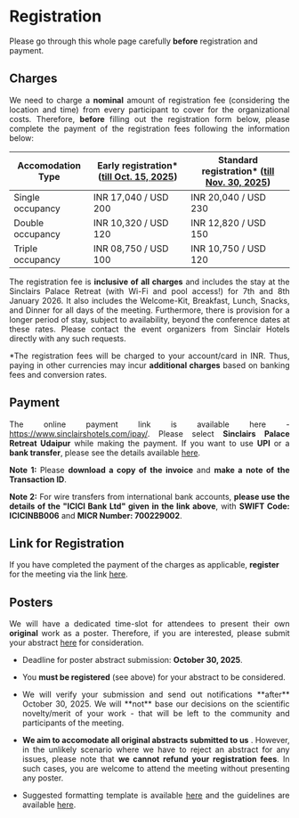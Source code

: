 # Registration

Please go through this whole page carefully **before** registration and payment. 


## Charges

<p align="justify">We need to charge a <b>nominal</b> amount of registration fee (considering the location and time) from every participant to cover for the organizational costs. 
Therefore, <b>before</b> filling out the registration form below, please complete the payment of the registration fees following the information below:</p>

| Accomodation Type | Early registration* (<ins>till Oct. 15, 2025</ins>) | Standard registration* (<ins>till Nov. 30, 2025</ins>) |
| --------- | ----------------------- | --------------------- |
| Single occupancy | INR 17,040 / USD 200 | INR 20,040 / USD 230 |
| Double occupancy | INR 10,320 / USD 120 | INR 12,820 / USD 150 |
| Triple occupancy | INR 08,750 / USD 100 | INR 10,750 / USD 120 |

<p align="justify">
The registration fee is <b>inclusive of all charges</b> and includes the stay at the Sinclairs Palace Retreat (with Wi-Fi and pool access!) for 7th and 8th January 2026. It also includes the Welcome-Kit, Breakfast, Lunch, Snacks, and Dinner for all days of the meeting. Furthermore, there is provision for a longer period of stay, subject to availability, beyond the conference dates at these rates. Please contact the event organizers from Sinclair Hotels directly with any such requests.</p>

<p align="justify">
*The registration fees will be charged to your account/card in INR. Thus, paying in other currencies may incur <b>additional charges</b> based on banking fees and conversion rates.</p>

## Payment





<p align="justify">The online payment link is available here - <a href="https://www.sinclairshotels.com/ipay/">https://www.sinclairshotels.com/ipay/</a>. Please select <b>Sinclairs Palace Retreat Udaipur</b> while making the payment. If you want to use <b>UPI</b> or a <b>bank transfer</b>, please see the details available <a href="https://drive.google.com/file/d/1pEAguK1RtBRHBW_oRR0ENx2Hnp1t8BQS/view?usp=sharing">here</a>.</p>


<p align="justify"><b>Note 1: </b>Please <b>download a copy of the invoice</b> and <b>make a note of the Transaction ID</b>.</p>

<p align="justify"><b>Note 2:</b> For wire transfers from international bank accounts, <b>please use the details of the "ICICI Bank Ltd" given in the link above</b>, with <b>SWIFT Code: ICICINBB006</b> and <b>MICR Number: 700229002</b>.</p>



## Link for Registration

If you have completed the payment of the charges as applicable, <b>register</b> for the meeting via the link <a href="https://forms.gle/cwRe8krcXUXHtmAW6">here</a>.

## Posters

<p align="justify">
We will have a dedicated time-slot for attendees to present their own <b>original</b> work as a poster. Therefore, if you are interested, please submit your abstract <a href="https://forms.gle/Wy2VPg1PD9st4RkN8">here</a> for consideration.</p>



- <p align="justify">Deadline for poster abstract submission: <b>October 30, 2025</b>.</p>

- <p align="justify">You <b>must be registered</b> (see above) for your abstract to be considered.</p>

- <p align="justify">We will verify your submission and send out notifications **after** October 30, 2025. We will **not** base our decisions on the scientific novelty/merit of your work - that will be left to the community and participants of the meeting.</p> 

- <p align="justify"><b>We aim to accomodate all original abstracts submitted to us</b> . However, in the unlikely scenario where we have to reject an abstract for any issues, please note that <b>we cannot refund your registration fees</b>. In such cases, you are welcome to attend the meeting without presenting any poster.</p>

- <p align="justify">Suggested formatting template is available <a href="https://drive.google.com/file/d/1IpT1Q0632B4eXZSriJKq-jnQfbIpUGz9/view?usp=sharing">here</a> and the guidelines are available <a href="https://drive.google.com/file/d/1fFk6OEFuXgJRLDz72eacgwfzeuSJWkSo/view?usp=sharing">here</a>.






